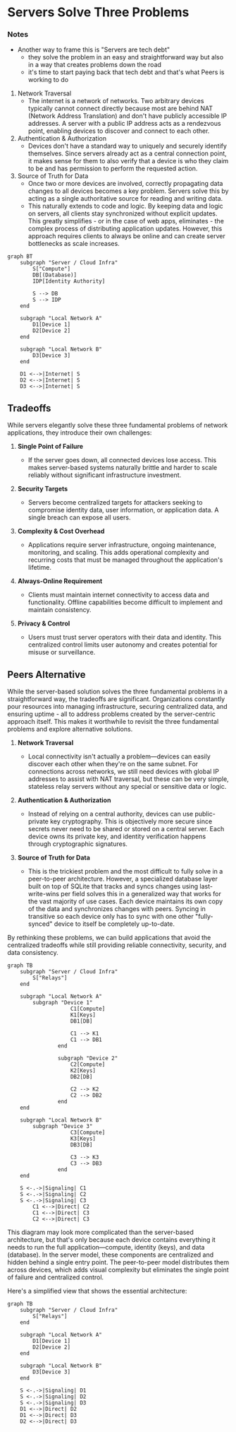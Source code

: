# Servers Solve Three Problems

### Notes
- Another way to frame this is "Servers are tech debt"
  - they solve the problem in an easy and straightforward way but also in a way that creates problems down the road
  - it's time to start paying back that tech debt and that's what Peers is working to do

1. Network Traversal
	- The internet is a network of networks. Two arbitrary devices typically cannot connect directly because most are behind NAT (Network Address Translation) and don't have publicly accessible IP addresses. A server with a public IP address acts as a rendezvous point, enabling devices to discover and connect to each other.
2. Authentication & Authorization
	- Devices don't have a standard way to uniquely and securely identify themselves. Since servers already act as a central connection point, it makes sense for them to also verify that a device is who they claim to be and has permission to perform the requested action.
3. Source of Truth for Data
	- Once two or more devices are involved, correctly propagating data changes to all devices becomes a key problem. Servers solve this by acting as a single authoritative source for reading and writing data.
	- This naturally extends to code and logic. By keeping data and logic on servers, all clients stay synchronized without explicit updates. This greatly simplifies - or in the case of web apps, eliminates - the complex process of distributing application updates. However, this approach requires clients to always be online and can create server bottlenecks as scale increases.

```mermaid
graph BT
    subgraph "Server / Cloud Infra"
        S["Compute"]
        DB[(Database)]
        IDP[Identity Authority]

        S --> DB
        S --> IDP
    end

    subgraph "Local Network A"
        D1[Device 1]
        D2[Device 2]
    end

    subgraph "Local Network B"
        D3[Device 3]
    end

    D1 <-->|Internet| S
    D2 <-->|Internet| S
    D3 <-->|Internet| S
```

## Tradeoffs

While servers elegantly solve these three fundamental problems of network applications, they introduce their own challenges:

1. **Single Point of Failure**
	- If the server goes down, all connected devices lose access. This makes server-based systems naturally brittle and harder to scale reliably without significant infrastructure investment.

2. **Security Targets**
	- Servers become centralized targets for attackers seeking to compromise identity data, user information, or application data. A single breach can expose all users.

3. **Complexity & Cost Overhead**
	- Applications require server infrastructure, ongoing maintenance, monitoring, and scaling. This adds operational complexity and recurring costs that must be managed throughout the application's lifetime.

4. **Always-Online Requirement**
	- Clients must maintain internet connectivity to access data and functionality. Offline capabilities become difficult to implement and maintain consistency.

5. **Privacy & Control**
	- Users must trust server operators with their data and identity. This centralized control limits user autonomy and creates potential for misuse or surveillance.

## Peers Alternative

While the server-based solution solves the three fundamental problems in a straightforward way, the tradeoffs are significant. Organizations constantly pour resources into managing infrastructure, securing centralized data, and ensuring uptime - all to address problems created by the server-centric approach itself. This makes it worthwhile to revisit the three fundamental problems and explore alternative solutions.

1. **Network Traversal**
	- Local connectivity isn't actually a problem—devices can easily discover each other when they're on the same subnet. For connections across networks, we still need devices with global IP addresses to assist with NAT traversal, but these can be very simple, stateless relay servers without any special or sensitive data or logic.

2. **Authentication & Authorization**
	- Instead of relying on a central authority, devices can use public-private key cryptography. This is objectively more secure since secrets never need to be shared or stored on a central server. Each device owns its private key, and identity verification happens through cryptographic signatures.

3. **Source of Truth for Data**
	- This is the trickiest problem and the most difficult to fully solve in a peer-to-peer architecture. However, a specialized database layer built on top of SQLite that tracks and syncs changes using last-write-wins per field solves this in a generalized way that works for the vast majority of use cases. Each device maintains its own copy of the data and synchronizes changes with peers.  Syncing in transitive so each device only has to sync with one other "fully-synced" device to itself be completely up-to-date. 

By rethinking these problems, we can build applications that avoid the centralized tradeoffs while still providing reliable connectivity, security, and data consistency.

```mermaid
graph TB
    subgraph "Server / Cloud Infra"
        S["Relays"]
    end

    subgraph "Local Network A"
        subgraph "Device 1"
					C1[Compute]
					K1[Keys]
					DB1[DB]

					C1 --> K1
					C1 --> DB1
				end

				subgraph "Device 2"
					C2[Compute]
					K2[Keys]
					DB2[DB]

					C2 --> K2
					C2 --> DB2
				end
    end

    subgraph "Local Network B"
        subgraph "Device 3"
					C3[Compute]
					K3[Keys]
					DB3[DB]

					C3 --> K3
					C3 --> DB3
				end
    end

    S <-.->|Signaling| C1
    S <-.->|Signaling| C2
    S <-.->|Signaling| C3
		C1 <-->|Direct| C2
		C1 <-->|Direct| C3
		C2 <-->|Direct| C3
```

This diagram may look more complicated than the server-based architecture, but that's only because each device contains everything it needs to run the full application—compute, identity (keys), and data (database). In the server model, these components are centralized and hidden behind a single entry point. The peer-to-peer model distributes them across devices, which adds visual complexity but eliminates the single point of failure and centralized control.

Here's a simplified view that shows the essential architecture:

```mermaid
graph TB
    subgraph "Server / Cloud Infra"
        S["Relays"]
    end

    subgraph "Local Network A"
        D1[Device 1]
        D2[Device 2]
    end

    subgraph "Local Network B"
        D3[Device 3]
    end

    S <-.->|Signaling| D1
    S <-.->|Signaling| D2
    S <-.->|Signaling| D3
    D1 <-->|Direct| D2
    D1 <-->|Direct| D3
    D2 <-->|Direct| D3
```